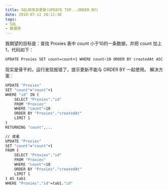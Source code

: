 ```yaml
---
title: SQL排序并更新(UPDATE TOP...ORDER BY)
date: 2018-07-12 20:11:38
tags:
- SQL
- 数据库
---
```

我期望的目标是：查找 Proxies 表中 count 小于10的一条数据，并把 count 加上1，代码如下：

```bash
UPDATE Proxies SET count=count+1 WHERE count<10 ORDER BY createdAt ASC LIMIT 1;
```

现实是骨干的，运行发现报错了，提示更新不能与 ORDER BY 一起使用。
解决方案：

```bash
UPDATE "Proxies"
SET "count"="count"+1
WHERE "id" IN (
    SELECT "Proxies"."id"
    FROM "Proxies"
    WHERE "count"<10
    ORDER BY "Proxies"."createdAt"
    LIMIT 1
)
RETURNING "count",...

// 或者
UPDATE "Proxies"
SET "count"="count"+1
FROM (
    SELECT "Proxies"."id"
    FROM "Proxies"
    WHERE "count"<10
    ORDER BY "Proxies"."createdAt"
    LIMIT 1
) AS tab1
WHERE "Proxies"."id"=tab1."id"
```